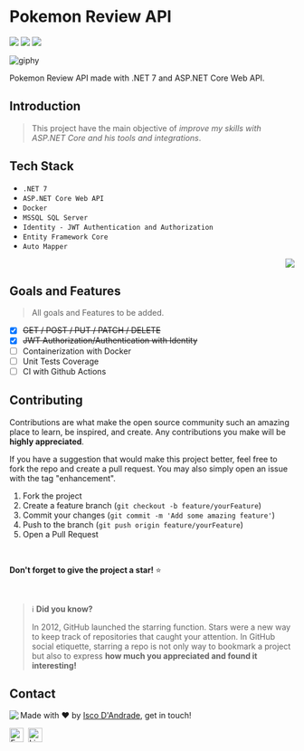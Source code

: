 <h1> Pokemon Review API </h1>

<p>
	<img src="https://img.shields.io/github/license/iscodand/pokemon-review-api?color=green"/>
	<img src="https://img.shields.io/github/repo-size/iscodand/pokemon-review-api?color=green"/>
	<img src="https://img.shields.io/github/last-commit/iscodand/pokemon-review-api?color=green"/>
</p>

![giphy](https://user-images.githubusercontent.com/81825284/236641426-7657d781-2b76-42ca-b145-1da8b40530c2.gif)

<p>Pokemon Review API made with .NET 7 and ASP.NET Core Web API.</p>

## Introduction

> This project have the main objective of *improve my skills with ASP.NET Core and his tools and integrations*.

## Tech Stack

- `.NET 7`
- `ASP.NET Core Web API`
- `Docker`
- `MSSQL SQL Server`
- `Identity - JWT Authentication and Authorization`
- `Entity Framework Core`
- `Auto Mapper`

<p align="right">
  <a href="https://skillicons.dev">
    <img src="https://skillicons.dev/icons?i=cs,dotnet,docker" />
  </a>
</p>

## Goals and Features

> All goals and Features to be added.

- [X] ~~GET / POST / PUT / PATCH / DELETE~~
- [X] ~~JWT Authorization/Authentication with Identity~~
- [ ] Containerization with Docker
- [ ] Unit Tests Coverage
- [ ] CI with Github Actions

## Contributing

Contributions are what make the open source community such an amazing place to learn, be inspired, and create. Any contributions you make will be **highly appreciated**.

If you have a suggestion that would make this project better, feel free to fork the repo and create a pull request. You may also simply open an issue with the tag "enhancement".

1. Fork the project
2. Create a feature branch (`git checkout -b feature/yourFeature`)
3. Commit your changes (`git commit -m 'Add some amazing feature'`)
4. Push to the branch (`git push origin feature/yourFeature`)
5. Open a Pull Request

<br>

**Don't forget to give the project a star!** ⭐

<br>

> ℹ️ **Did you know?**
>
> In 2012, GitHub launched the starring function.
> Stars were a new way to keep track of repositories that caught your attention.
> In GitHub social etiquette, starring a repo is not only way to bookmark a project but also to express **how much you appreciated and found it interesting!**
## Contact
<img align="left" src="https://avatars.githubusercontent.com/iscodand?size=100">

Made with ❤️ by [Isco D'Andrade](https://github.com/iscodand), get in touch!

<a href="mailto:iscodand@outlook.com" target="_blank"><img src="https://img.shields.io/badge/Email-D14836?style=flat&logo=gmail&logoColor=white" alt="Email Badge" height="25"></a>&nbsp;
<a href="https://linkedin.com/in/iscodand" target="_blank"><img src="https://img.shields.io/badge/Linkedin-0077B5?style=flat&logo=linkedin&logoColor=white" alt="LinkedIn Badge" height="25"></a>&nbsp;

<br clear="left"/>
